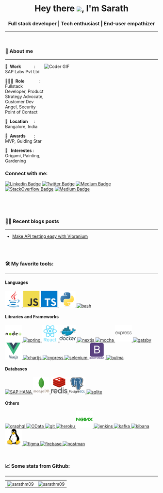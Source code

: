 <h1 align="center">Hey there <img src="https://raw.githubusercontent.com/iampavangandhi/iampavangandhi/master/gifs/Hi.gif" width="30px">, I'm Sarath</h1>
<h3 align="center">Full stack developer | Tech enthusiast | End-user empathizer</h3>
<hr/>
<br/>

### 🙂 About me

<hr/>

<img src="https://media.giphy.com/media/SWoSkN6DxTszqIKEqv/giphy.gif" alt="Coder GIF" width="375" height="300" align="right">

<div>
  <p><b>💼&nbsp;&nbsp;Work</b>&nbsp;&nbsp;&nbsp;&nbsp;&nbsp;&nbsp;&nbsp;&nbsp;&nbsp;&nbsp;&nbsp;: SAP Labs Pvt Ltd</p>
  <p><b>👨🏽‍💻&nbsp;&nbsp;Role </b>&nbsp;&nbsp;&nbsp;&nbsp;&nbsp;&nbsp;&nbsp;&nbsp;&nbsp;&nbsp;&nbsp;: Fullstack Developer, Product Strategy Advocate, Customer Dev Angel, Security Point of Contact</p>
  <p><b>📍&nbsp;&nbsp;Location</b>&nbsp;&nbsp;&nbsp;&nbsp;&nbsp;: Bangalore, India</p>
  <p><b>🥇&nbsp;&nbsp;Awards</b>&nbsp;&nbsp;&nbsp;&nbsp;&nbsp;&nbsp;&nbsp;: MVP, Guiding Star</p>
  <p><b>🎨&nbsp;&nbsp;&nbsp;Interestes</b>&nbsp;: Origami, Painting, Gardening</p>
<div>

<h3 align="left">Connect with me:</h3>
  
[![Linkedin Badge](https://img.shields.io/badge/-LinkedIn-0e76a8?style=flat-square&logo=Linkedin&logoColor=white)](https://www.linkedin.com/in/sarathm14)
[![Twitter Badge](https://img.shields.io/badge/-Twitter-00acee?style=flat-square&logo=Twitter&logoColor=white)](https://twitter.com/sskuttu)
[![Medium Badge](https://img.shields.io/badge/-Medium-12100E.svg?&style=for-square&logo=medium&logoColor=white)](https://medium.com/@sarathm09)
[![StackOverflow Badge](https://img.shields.io/badge/-StackOverflow-f28237?style=flat-square&logo=stackoverflow&logoColor=white)](https://stackoverflow.com/users/t90)
[![Medium Badge](https://img.shields.io/badge/-Dev.to-000000.svg?&style=for-square&logo=devdotto&logoColor=white)](https://medium.com/@sarathm09)

  
  
<br/><br/><br/> 

  
### ✍🏼 Recent blogs posts
<hr/>
  
  
<!-- BLOG-POST-LIST:START -->
- [Make API testing easy with Vibranium](https://sarathm09.medium.com/make-api-testing-easy-with-vibranium-c07216f9bb6f?source=rss-12f4f1a0c232------2)
<!-- BLOG-POST-LIST:END -->

  
<br/><br/>
<h3 align="left">🛠 My favorite tools:</h3>
<hr/>
<h4>Languages</h4>
<p align="left">
    <a href="https://www.java.com" target="_blank">
        <img src="https://raw.githubusercontent.com/devicons/devicon/master/icons/java/java-original.svg" alt="java" width="55" height="55" />
    </a>
    <a href="https://developer.mozilla.org/en-US/docs/Web/JavaScript" target="_blank">
        <img
            src="https://raw.githubusercontent.com/devicons/devicon/master/icons/javascript/javascript-original.svg"
            alt="javascript"
            width="55"
            height="55"
        />
    </a>
    <a href="https://www.typescriptlang.org/" target="_blank">
        <img
            src="https://raw.githubusercontent.com/devicons/devicon/master/icons/typescript/typescript-original.svg"
            alt="typescript"
            width="55"
            height="55"
        />
    </a>
    <a href="https://www.python.org" target="_blank">
        <img src="https://raw.githubusercontent.com/devicons/devicon/master/icons/python/python-original.svg" alt="python" width="55" height="55" />
    </a>
    <a href="https://www.gnu.org/software/bash/" target="_blank">
        <img src="https://www.vectorlogo.zone/logos/gnu_bash/gnu_bash-icon.svg" alt="bash" width="55" height="55" />
    </a>
</p>
<h4>Libraries and Frameworks</h4>
<p align="left">
    <a href="https://nodejs.org" target="_blank">
        <img
            src="https://raw.githubusercontent.com/devicons/devicon/master/icons/nodejs/nodejs-original-wordmark.svg"
            alt="nodejs"
            width="55"
            height="55"
        />
    </a>
    <a href="https://spring.io/" target="_blank">
        <img src="https://www.vectorlogo.zone/logos/springio/springio-icon.svg" alt="spring" width="55" height="55" />
    </a>
    <a href="https://reactjs.org/" target="_blank">
        <img
            src="https://raw.githubusercontent.com/devicons/devicon/master/icons/react/react-original-wordmark.svg"
            alt="react"
            width="55"
            height="55"
        />
    </a>
    <a href="https://www.docker.com/" target="_blank">
        <img
            src="https://raw.githubusercontent.com/devicons/devicon/master/icons/docker/docker-original-wordmark.svg"
            alt="docker"
            width="55"
            height="55"
        />
    </a>
    <a href="https://nextjs.org/" target="_blank">
        <img src="https://cdn.worldvectorlogo.com/logos/nextjs-3.svg" alt="nextjs" width="55" height="55" />
    </a>
    <a href="https://mochajs.org" target="_blank">
        <img src="https://www.vectorlogo.zone/logos/mochajs/mochajs-icon.svg" alt="mocha" width="55" height="55" />
    </a>
    <a href="https://expressjs.com" target="_blank">
        <img
            src="https://raw.githubusercontent.com/devicons/devicon/master/icons/express/express-original-wordmark.svg"
            alt="express"
            width="55"
            height="55"
        />
    </a>
    <a href="https://www.gatsbyjs.com/" target="_blank">
        <img src="https://www.vectorlogo.zone/logos/gatsbyjs/gatsbyjs-icon.svg" alt="gatsby" width="55" height="55" />
    </a>
    <a href="https://vuejs.org/" target="_blank">
        <img
            src="https://raw.githubusercontent.com/devicons/devicon/master/icons/vuejs/vuejs-original-wordmark.svg"
            alt="vuejs"
            width="55"
            height="55"
        />
    </a>
    <a href="https://www.chartjs.org" target="_blank">
        <img src="https://www.chartjs.org/media/logo-title.svg" alt="chartjs" width="55" height="55" />
    </a>
    <a href="https://www.cypress.io" target="_blank">
        <img
            src="https://raw.githubusercontent.com/simple-icons/simple-icons/6e46ec1fc23b60c8fd0d2f2ff46db82e16dbd75f/icons/cypress.svg"
            alt="cypress"
            width="55"
            height="55"
        />
    </a>
    <a href="https://www.selenium.dev" target="_blank">
        <img
            src="https://raw.githubusercontent.com/detain/svg-logos/780f25886640cef088af994181646db2f6b1a3f8/svg/selenium-logo.svg"
            alt="selenium"
            width="55"
            height="55"
        />
    </a>
    <a href="https://getbootstrap.com" target="_blank">
        <img
            src="https://raw.githubusercontent.com/devicons/devicon/master/icons/bootstrap/bootstrap-plain-wordmark.svg"
            alt="bootstrap"
            width="55"
            height="55"
        />
    </a>
    <a href="https://bulma.io/" target="_blank">
        <img
            src="https://raw.githubusercontent.com/gilbarbara/logos/804dc257b59e144eaca5bc6ffd16949752c6f789/logos/bulma.svg"
            alt="bulma"
            width="55"
            height="55"
        />
    </a>
</p>
<h4>Databases</h4>
<p align="left">
    <a href="https://www.sap.com" target="_blank">
        <img
            src="https://www.vectorlogo.zone/logos/sap/sap-icon.svg"
            alt="SAP HANA"
            width="55"
            height="55"
        />
    </a>
    <a href="https://www.mongodb.com/" target="_blank">
        <img
            src="https://raw.githubusercontent.com/devicons/devicon/master/icons/mongodb/mongodb-original-wordmark.svg"
            alt="mongodb"
            width="55"
            height="55"
        />
    </a>
    <a href="https://redis.io" target="_blank">
        <img
            src="https://raw.githubusercontent.com/devicons/devicon/master/icons/redis/redis-original-wordmark.svg"
            alt="redis"
            width="55"
            height="55"
        />
    </a>
    <a href="https://www.postgresql.org" target="_blank">
        <img
            src="https://raw.githubusercontent.com/devicons/devicon/master/icons/postgresql/postgresql-original-wordmark.svg"
            alt="postgresql"
            width="55"
            height="55"
        />
    </a>
    <a href="https://www.sqlite.org/" target="_blank">
        <img src="https://www.vectorlogo.zone/logos/sqlite/sqlite-icon.svg" alt="sqlite" width="55" height="55" />
    </a>
</p>
<h4>Others</h4>
<p align="left">
    <a href="https://graphql.org" target="_blank">
        <img src="https://www.vectorlogo.zone/logos/graphql/graphql-icon.svg" alt="graphql" width="55" height="55" />
    </a>
    <a href="https://www.odata.org/" target="_blank">
        <img src="https://logodix.com/logo/1605633.png" alt="OData" width="55" height="55" />
    </a>
    <a href="https://git-scm.com/" target="_blank">
        <img src="https://www.vectorlogo.zone/logos/git-scm/git-scm-icon.svg" alt="git" width="55" height="55" />
    </a>
    <a href="https://heroku.com" target="_blank">
        <img src="https://www.vectorlogo.zone/logos/heroku/heroku-icon.svg" alt="heroku" width="55" height="55" />
    </a>
    <a href="https://www.nginx.com" target="_blank">
        <img src="https://raw.githubusercontent.com/devicons/devicon/master/icons/nginx/nginx-original.svg" alt="nginx" width="55" height="55" />
    </a>
    <a href="https://www.jenkins.io" target="_blank">
        <img src="https://www.vectorlogo.zone/logos/jenkins/jenkins-icon.svg" alt="jenkins" width="55" height="55" />
    </a>
    <a href="https://kafka.apache.org/" target="_blank">
        <img src="https://www.vectorlogo.zone/logos/apache_kafka/apache_kafka-icon.svg" alt="kafka" width="55" height="55" />
    </a>
    <a href="https://www.elastic.co/kibana" target="_blank">
        <img src="https://www.vectorlogo.zone/logos/elasticco_kibana/elasticco_kibana-icon.svg" alt="kibana" width="55" height="55" />
    </a>
    <a href="https://www.linux.org/" target="_blank">
        <img src="https://raw.githubusercontent.com/devicons/devicon/master/icons/linux/linux-original.svg" alt="linux" width="55" height="55" />
    </a>
    <a href="https://www.figma.com/" target="_blank">
        <img src="https://www.vectorlogo.zone/logos/figma/figma-icon.svg" alt="figma" width="55" height="55" />
    </a>
    <a href="https://firebase.google.com/" target="_blank">
        <img src="https://www.vectorlogo.zone/logos/firebase/firebase-icon.svg" alt="firebase" width="55" height="55" />
    </a>
    <a href="https://postman.com" target="_blank">
        <img src="https://www.vectorlogo.zone/logos/getpostman/getpostman-icon.svg" alt="postman" width="55" height="55" />
    </a>
</p>

<br/>
  
<h3 align="left">📈 Some stats from Github:</h3>
<hr/>
<table border="0" bordercolor="transparent">
  <tr>
    <td>
      <img align="left" src="https://github-readme-stats.vercel.app/api?username=sarathm09&show_icons=true&locale=en&theme=dracula" alt="sarathm09" />
    </td>
    <td>
      <img align="right" src="https://github-readme-streak-stats.herokuapp.com/?user=sarathm09&theme=dracula" alt="sarathm09" />
     </td>
  </tr>
</table>
  
